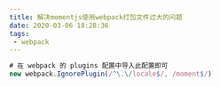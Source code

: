 ```yaml
---
title: 解决momentjs使用webpack打包文件过大的问题
date: 2020-03-06 18:28:36
tags: 
 - webpack
---
```



```javascript
# 在 webpack 的 plugins 配置中导入此配置即可
new webpack.IgnorePlugin(/^\.\/locale$/, /moment$/)
```

